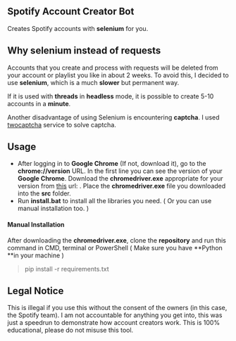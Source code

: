## Spotify Account Creator Bot

Creates Spotify accounts with **selenium** for you.

## Why selenium instead of requests

Accounts that you create and process with requests will be deleted from your account or playlist you like in about 2 weeks. To avoid this, I decided to use **selenium**, which is a much **slower** but permanent way.

If it is used with **threads** in **headless** mode, it is possible to create 5-10 accounts in a **minute**.

Another disadvantage of using Selenium is encountering **captcha**. I used [twocaptcha](https://2captcha.com/?from=13790483 "twocaptcha") service to solve captcha.

## Usage

- After logging in to **Google Chrome** (If not, download it), go to the **chrome://version** URL. In the first line you can see the version of your **Google Chrome**. Download the **chromedriver.exe** appropriate for your version from [this](https://chromedriver.chromium.org/downloads) url: . Place the **chromedriver.exe** file you downloaded into the **src** folder.
- Run **install.bat** to install all the libraries you need. ( Or you can use manual installation too. )

#### Manual Installation

After downloading the **chromedriver.exe**, clone the **repository** and run this command in CMD, terminal or PowerShell ( Make sure you have **Python **in your machine )

> pip install -r requirements.txt

## Legal Notice

This is illegal if you use this without the consent of the owners (in this case, the Spotify team). I am not accountable for anything you get into, this was just a speedrun to demonstrate how account creators work. This is 100% educational, please do not misuse this tool.
